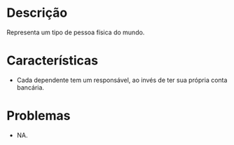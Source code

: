 # Descrição

Representa um tipo de pessoa física do mundo.

# Características

* Cada dependente tem um responsável, ao invés de ter sua própria conta bancária.

# Problemas

* NA.



